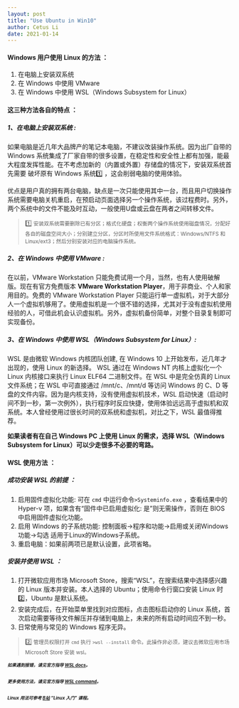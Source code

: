 ```yaml
---
layout: post
title: "Use Ubuntu in Win10"
author: Cetus Li
date: 2021-01-14
---
```

#### <b>Windows 用户使用 Linux 的方法 ：</b>
1. 在电脑上安装双系统
2. 在 Windows 中使用 VMware
3. 在 Windows 中使用 WSL（Windows Subsystem for Linux）

#### <b>这三种方法各自的特点 ：</b>
##### 1、在电脑上安装双系统 :
如果电脑是近几年大品牌产的笔记本电脑，不建议改装操作系统。因为出厂自带的 Windows 系统集成了厂家自带的很多设置，在稳定性和安全性上都有加强，能最大程度发挥性能。在不考虑加新的（内置或外置）存储盘的情况下，安装双系统首先需要 破坏原有 Windows 系统:one: ，这会削弱电脑的使用体验。

优点是用户真的拥有两台电脑，缺点是一次只能使用其中一台，而且用户切换操作系统需要电脑关机重启，在预启动页面选择另一个操作系统，该过程费时。另外，两个系统中的文件不能及时互动，一般使用U盘或云盘在两者之间转移文件。

>:one:<small> 安装双系统需要删除已有分区；格式化硬盘；权衡两个操作系统使用磁盘情况，分配好各自的磁盘空间大小；分别建立分区，分区时所使用文件系统格式：Windows/NTFS 和 Linux/ext3；然后分别安装对应的电脑操作系统。</small>

##### 2、在 Windows 中使用 VMware :
在以前，VMware Workstation 只能免费试用一个月，当然，也有人使用破解版。现在有官方免费版本 <b>VMware Workstation Player</b>，用于非商业、个人和家用目的。免费的 VMware Workstation Player 只能运行单一虚拟机，对于大部分人一个虚拟机够用了。使用虚拟机是一个很不错的选择，尤其对于没有虚拟机使用经验的人，可借此机会认识虚拟机。另外，虚拟机备份简单，对整个目录复制即可实现备份。

##### 3、在 Windows 中使用 WSL（Windows Subsystem for Linux）:
WSL 是由微软 Windows 内核团队创建, 在 Windows 10 上开始发布，近几年才出现的，使用 Linux 的新选择。 WSL 通过在 Windows NT 内核上虚拟化一个 Linux 内核接口来执行 Linux ELF64 二进制文件。在 WSL 中是完全仿真的 Linux 文件系统；在 WSL 中可直接通过 /mnt/c、/mnt/d 等访问 Windows 的 C、D 等盘的文件内容。因为是内核支持，没有使用虚拟机技术，WSL 启动快速（启动时间不到一秒，第一次例外），执行程序时反应快捷，使用体验远远高于虚拟机和双系统。本人曾经使用过很长时间的双系统和虚拟机，对比之下，WSL 最值得推荐。

<b>如果读者有在自己 Windows PC 上使用 Linux 的需求，选择 WSL（Windows Subsystem for Linux）可以少走很多不必要的弯路。</b>

#### <b>WSL 使用方法 ：</b>
##### 成功安装 WSL 的前提 ：
1. 启用固件虚拟化功能: 可在 `cmd` 中运行命令`>Systeminfo.exe` ，查看结果中的 Hyper-v 项，如果含有“固件中已启用虚拟化: 是”则无需操作，否则在 BIOS 中启用固件虚拟化功能。
2. 启用 Windows 的子系统功能: 控制面板->程序和功能->启用或关闭Windows功能->勾选 适用于Linux的Windows子系统。
3. 重启电脑：如果前两项已是默认设置，此项省略。
 
##### 安装并使用 WSL ：
1. 打开微软应用市场 Microsoft Store，搜索“WSL”，在搜索结果中选择感兴趣的 Linux 版本并安装。本人选择的 Ubuntu；使用命令行窗口安装 Linux 时:two:，Ubuntu 是默认系统。 
2. 安装完成后，在开始菜单里找到对应图标，点击图标启动你的 Linux 系统，首次启动需要等待文件解压并存储到电脑上，未来的所有启动时间应不到一秒。
3. 日常使用与常见的 Windows 程序无异。

>:two:<small> 管理员权限打开 `cmd` 执行 `>wsl --install` 命令。此操作非必须，建议去微软应用市场 Microsoft Store 安装 wsl。<small/>

###### <b>如果遇到报错，请见官方指导 <i>[WSL docs][wsl-docs]。</i></b>

###### <b>更多使用方法，请见官方指导 <i>[WSL command][wsl-command]。</i></b>

###### <b>Linux 用法可参考 [B站][bilibili] “Linux 入门” 课程。</i></b>



[wsl-docs]: https://docs.microsoft.com/zh-cn/windows/wsl/
[wsl-command]: https://docs.microsoft.com/zh-cn/windows/wsl/wsl-config
[bilibili]: https://www.bilibili.com
